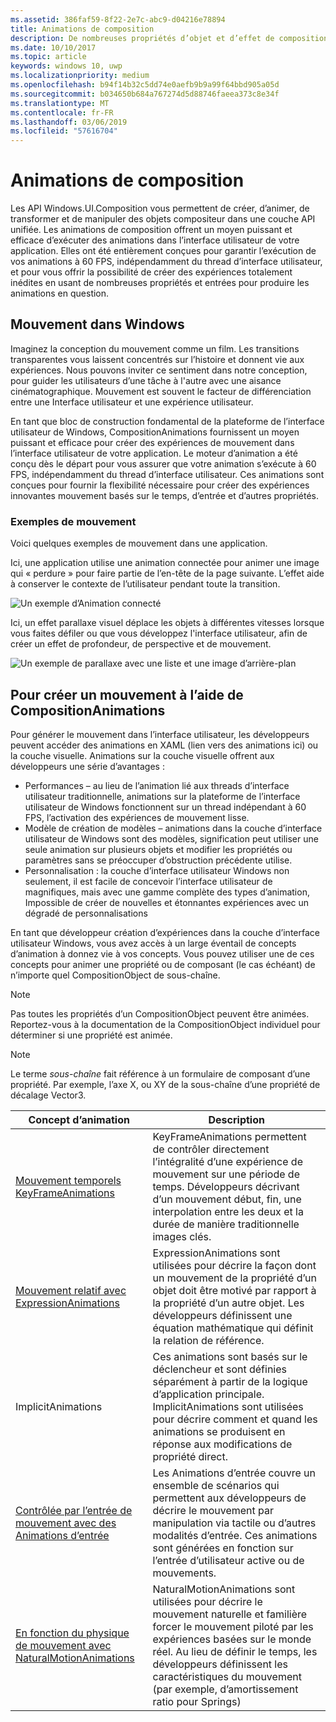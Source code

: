 ```yaml
---
ms.assetid: 386faf59-8f22-2e7c-abc9-d04216e78894
title: Animations de composition
description: De nombreuses propriétés d’objet et d’effet de composition peuvent être animées à l’aide d’animations par images clés et expressions, ce qui permet aux propriétés d’un élément d’interface utilisateur de changer dans le temps ou en fonction d’un calcul.
ms.date: 10/10/2017
ms.topic: article
keywords: windows 10, uwp
ms.localizationpriority: medium
ms.openlocfilehash: b94f14b32c5dd74e0aefb9b9a99f64bbd905a05d
ms.sourcegitcommit: b034650b684a767274d5d88746faeea373c8e34f
ms.translationtype: MT
ms.contentlocale: fr-FR
ms.lasthandoff: 03/06/2019
ms.locfileid: "57616704"
---
```

# <a name="composition-animations"></a>Animations de composition

Les API Windows.UI.Composition vous permettent de créer, d’animer, de transformer et de manipuler des objets compositeur dans une couche API unifiée. Les animations de composition offrent un moyen puissant et efficace d’exécuter des animations dans l’interface utilisateur de votre application. Elles ont été entièrement conçues pour garantir l’exécution de vos animations à 60 FPS, indépendamment du thread d’interface utilisateur, et pour vous offrir la possibilité de créer des expériences totalement inédites en usant de nombreuses propriétés et entrées pour produire les animations en question.

## <a name="motion-in-windows"></a>Mouvement dans Windows

Imaginez la conception du mouvement comme un film. Les transitions transparentes vous laissent concentrés sur l’histoire et donnent vie aux expériences. Nous pouvons inviter ce sentiment dans notre conception, pour guider les utilisateurs d’une tâche à l'autre avec une aisance cinématographique. Mouvement est souvent le facteur de différenciation entre une Interface utilisateur et une expérience utilisateur.

En tant que bloc de construction fondamental de la plateforme de l’interface utilisateur de Windows, CompositionAnimations fournissent un moyen puissant et efficace pour créer des expériences de mouvement dans l’interface utilisateur de votre application. Le moteur d’animation a été conçu dès le départ pour vous assurer que votre animation s’exécute à 60 FPS, indépendamment du thread d’interface utilisateur. Ces animations sont conçues pour fournir la flexibilité nécessaire pour créer des expériences innovantes mouvement basés sur le temps, d’entrée et d’autres propriétés.

### <a name="examples-of-motion"></a>Exemples de mouvement

Voici quelques exemples de mouvement dans une application.

Ici, une application utilise une animation connectée pour animer une image qui « perdure » pour faire partie de l’en-tête de la page suivante. L’effet aide à conserver le contexte de l’utilisateur pendant toute la transition.

![Un exemple d’Animation connecté](images/animation/connected-animation-example.gif)

Ici, un effet parallaxe visuel déplace les objets à différentes vitesses lorsque vous faites défiler ou que vous développez l'interface utilisateur, afin de créer un effet de profondeur, de perspective et de mouvement.

![Un exemple de parallaxe avec une liste et une image d’arrière-plan](images/animation/parallax-example.gif)

## <a name="using-compositionanimations-to-create-motion"></a>Pour créer un mouvement à l’aide de CompositionAnimations

Pour générer le mouvement dans l’interface utilisateur, les développeurs peuvent accéder des animations en XAML (lien vers des animations ici) ou la couche visuelle. Animations sur la couche visuelle offrent aux développeurs une série d’avantages :

- Performances – au lieu de l’animation lié aux threads d’interface utilisateur traditionnelle, animations sur la plateforme de l’interface utilisateur de Windows fonctionnent sur un thread indépendant à 60 FPS, l’activation des expériences de mouvement lisse.
- Modèle de création de modèles – animations dans la couche d’interface utilisateur de Windows sont des modèles, signification peut utiliser une seule animation sur plusieurs objets et modifier les propriétés ou paramètres sans se préoccuper d’obstruction précédente utilise.
- Personnalisation : la couche d’interface utilisateur Windows non seulement, il est facile de concevoir l’interface utilisateur de magnifiques, mais avec une gamme complète des types d’animation, Impossible de créer de nouvelles et étonnantes expériences avec un dégradé de personnalisations

En tant que développeur création d’expériences dans la couche d’interface utilisateur Windows, vous avez accès à un large éventail de concepts d’animation à donnez vie à vos concepts. Vous pouvez utiliser une de ces concepts pour animer une propriété ou de composant (le cas échéant) de n’importe quel CompositionObject de sous-chaîne.

> [!NOTE]
> Pas toutes les propriétés d’un CompositionObject peuvent être animées. Reportez-vous à la documentation de la CompositionObject individuel pour déterminer si une propriété est animée.

> [!NOTE]
> Le terme _sous-chaîne_ fait référence à un formulaire de composant d’une propriété. Par exemple, l’axe X, ou XY de la sous-chaîne d’une propriété de décalage Vector3.

| Concept d’animation | Description |
| ----------------- | ----------- |
| [Mouvement temporels KeyFrameAnimations](time-animations.md)  | KeyFrameAnimations permettent de contrôler directement l’intégralité d’une expérience de mouvement sur une période de temps. Développeurs décrivant d’un mouvement début, fin, une interpolation entre les deux et la durée de manière traditionnelle images clés. |
| [Mouvement relatif avec ExpressionAnimations](relation-animations.md)  | ExpressionAnimations sont utilisées pour décrire la façon dont un mouvement de la propriété d’un objet doit être motivé par rapport à la propriété d’un autre objet. Les développeurs définissent une équation mathématique qui définit la relation de référence. |
| ImplicitAnimations | Ces animations sont basés sur le déclencheur et sont définies séparément à partir de la logique d’application principale. ImplicitAnimations sont utilisées pour décrire comment et quand les animations se produisent en réponse aux modifications de propriété direct. |
| [Contrôlée par l’entrée de mouvement avec des Animations d’entrée](input-driven-animations.md)  | Les Animations d’entrée couvre un ensemble de scénarios qui permettent aux développeurs de décrire le mouvement par manipulation via tactile ou d’autres modalités d’entrée. Ces animations sont générées en fonction sur l’entrée d’utilisateur active ou de mouvements. |
| [En fonction du physique de mouvement avec NaturalMotionAnimations](natural-animations.md)  | NaturalMotionAnimations sont utilisées pour décrire le mouvement naturelle et familière forcer le mouvement piloté par les expériences basées sur le monde réel. Au lieu de définir le temps, les développeurs définissent les caractéristiques du mouvement (par exemple, d’amortissement ratio pour Springs) |